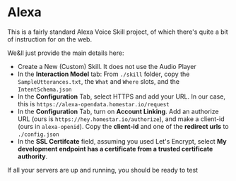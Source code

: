 # Alexa

This is a fairly standard Alexa Voice Skill project,
of which there&apos;s quite a bit of instruction
for on the web. 

We&ll just provide the main details here:

* Create a New (Custom) Skill. It does not use the Audio Player
* In the **Interaction Model** tab:
  From `./skill` folder, copy the `SampleUtterances.txt`,
  the `What` and `Where` slots, and the `IntentSchema.json`
* In the **Configuration** Tab,
  select HTTPS and add your URL. In our case, this is
  `https://alexa-opendata.homestar.io/request`
* In the **Configuration** Tab,
  turn on **Account Linking**.
  Add an authorize URL (ours is `https://hey.homestar.io/authorize`),
  and make a client-id (ours in `alexa-openid`).
  Copy the **client-id** and one of the **redirect urls**
  to `./config.json`
* In the **SSL Certifcate** field, assuming you used
  Let&apos;s Encrypt, select **My development endpoint has a certificate from a trusted certificate authority**.

If all your servers are up and running, you should be ready to test
